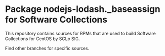 # Package nodejs-lodash._baseassign for Software Collections

This repository contains sources for RPMs that are used
to build Software Collections for CentOS by SCLo SIG.

Find other branches for specific sources.
